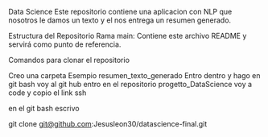 Data Science
Este repositorio contiene una aplicacion con NLP 
que nosotros le damos un texto y el nos entrega un resumen generado.

Estructura del Repositorio
Rama main: Contiene este archivo README y servirá como punto de referencia.


Comandos para clonar el repositorio 

Creo una carpeta 
Esempio  resumen_texto_generado
Entro dentro y hago en git bash 
voy al git hub 
entro en el repositorio progetto_DataScience 
voy a code y copio el link ssh

en el git bash escrivo 

git clone git@github.com:Jesusleon30/datascience-final.git